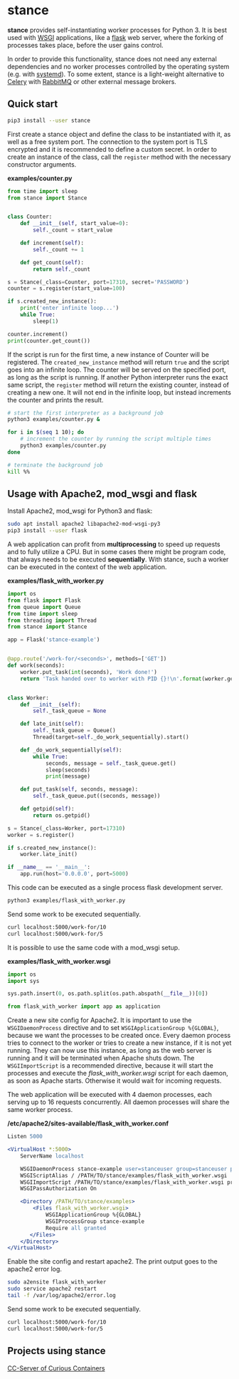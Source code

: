 # stance

**stance** provides self-instantiating worker processes for Python 3. It is best used with
[WSGI](https://www.python.org/dev/peps/pep-0333/) applications, like a [flask](http://flask.pocoo.org/) web server,
where the forking of processes takes place, before the user gains control.

In order to provide this functionality, stance does not need any external dependencies and no worker processes
controlled by the operating system (e.g. with [systemd](https://www.freedesktop.org/wiki/Software/systemd/)). To some
extent, stance is a light-weight alternative to [Celery](http://www.celeryproject.org/) with
[RabbitMQ](http://www.rabbitmq.com/) or other external message brokers.

## Quick start

```bash
pip3 install --user stance
```

First create a stance object and define the class to be instantiated with it, as well as a free system port.
The connection to the system port is TLS encrypted and it is recommended to define a custom secret. In order to create
an instance of the class, call the `register` method with the necessary constructor arguments.

**examples/counter.py**

```python
from time import sleep
from stance import Stance


class Counter:
    def __init__(self, start_value=0):
        self._count = start_value

    def increment(self):
        self._count += 1

    def get_count(self):
        return self._count

s = Stance(_class=Counter, port=17310, secret='PASSWORD')
counter = s.register(start_value=100)

if s.created_new_instance():
    print('enter infinite loop...')
    while True:    
        sleep(1)

counter.increment()
print(counter.get_count())
```

If the script is run for the first time, a new instance of Counter will be registered. The `created_new_instance` method
will return `true` and the script goes into an infinite loop. The counter will be served on the specified port, as long as
the script is running. If another Python interpreter runs the exact same script, the `register` method will return the
existing counter, instead of creating a new one. It will not end in the infinite loop, but instead increments the
counter and prints the result.

```bash
# start the first interpreter as a background job
python3 examples/counter.py &

for i in $(seq 1 10); do
    # increment the counter by running the script multiple times
    python3 examples/counter.py
done

# terminate the background job
kill %%
```

## Usage with Apache2, mod_wsgi and flask

Install Apache2, mod_wsgi for Python3 and flask:

```bash
sudo apt install apache2 libapache2-mod-wsgi-py3
pip3 install --user flask
```

A web application can profit from **multiprocessing** to speed up requests and to fully utilize a CPU. 
But in some cases there might be program code, that always needs to be executed **sequentially**.
With stance, such a worker can be executed in the context of the web application.

**examples/flask_with_worker.py**

```python
import os
from flask import Flask
from queue import Queue
from time import sleep
from threading import Thread
from stance import Stance

app = Flask('stance-example')


@app.route('/work-for/<seconds>', methods=['GET'])
def work(seconds):
    worker.put_task(int(seconds), 'Work done!')
    return 'Task handed over to worker with PID {}!\n'.format(worker.getpid())


class Worker:
    def __init__(self):
        self._task_queue = None

    def late_init(self):
        self._task_queue = Queue()
        Thread(target=self._do_work_sequentially).start()

    def _do_work_sequentially(self):
        while True:
            seconds, message = self._task_queue.get()
            sleep(seconds)
            print(message)

    def put_task(self, seconds, message):
        self._task_queue.put((seconds, message))

    def getpid(self):
        return os.getpid()

s = Stance(_class=Worker, port=17310)
worker = s.register()

if s.created_new_instance():
    worker.late_init()

if __name__ == '__main__':
    app.run(host='0.0.0.0', port=5000)
```

This code can be executed as a single process flask development server.

```bash
python3 examples/flask_with_worker.py
```

Send some work to be executed sequentially.

```bash
curl localhost:5000/work-for/10
curl localhost:5000/work-for/5
```

It is possible to use the same code with a mod_wsgi setup.

**examples/flask_with_worker.wsgi**

```python
import os
import sys

sys.path.insert(0, os.path.split(os.path.abspath(__file__))[0])

from flask_with_worker import app as application
```

Create a new site config for Apache2. It is important to use the `WSGIDaemonProcess` directive and to set
`WSGIApplicationGroup %{GLOBAL}`, because we want the processes to be created once. Every daemon process tries to
connect to the worker or tries to create a new instance, if it is not yet running. They can now use this instance, as
long as the web server is running and it will be terminated when Apache shuts down. The `WSGIImportScript` is a
recommended directive, because it will start the processes and execute the *flask_with_worker.wsgi* script for each
daemon, as soon as Apache starts. Otherwise it would wait for incoming requests.

The web application will be executed with 4 daemon processes, each serving up to 16 requests concurrently. All daemon
processes will share the same worker process.

**/etc/apache2/sites-available/flask_with_worker.conf**

```apache
Listen 5000

<VirtualHost *:5000>
    ServerName localhost

    WSGIDaemonProcess stance-example user=stanceuser group=stanceuser processes=4 threads=16
    WSGIScriptAlias / /PATH/TO/stance/examples/flask_with_worker.wsgi
    WSGIImportScript /PATH/TO/stance/examples/flask_with_worker.wsgi process-group=stance-example application-group=%{GLOBAL}
    WSGIPassAuthorization On

    <Directory /PATH/TO/stance/examples>
        <Files flask_with_worker.wsgi>
            WSGIApplicationGroup %{GLOBAL}
            WSGIProcessGroup stance-example
            Require all granted
       </Files>
    </Directory>
</VirtualHost>
```

Enable the site config and restart apache2. The print output goes to the apache2 error log.

```bash
sudo a2ensite flask_with_worker
sudo service apache2 restart
tail -f /var/log/apache2/error.log
```

Send some work to be executed sequentially.

```bash
curl localhost:5000/work-for/10
curl localhost:5000/work-for/5
```

## Projects using stance

[CC-Server of Curious Containers](https://github.com/curious-containers/cc-server)
